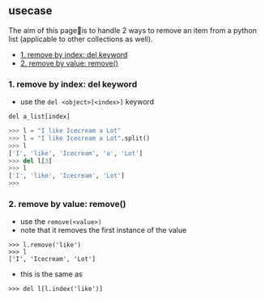 ## usecase
The aim of this page📝is to handle 2 ways to remove an item from a python list (applicable to other collections as well). 

<!-- TOC -->

- [1. remove by index: del keyword](#1-remove-by-index-del-keyword)
- [2. remove by value: remove()](#2-remove-by-value-remove)

<!-- /TOC -->

### 1. remove by index: del keyword
* use the `del <object>[<index>]` keyword

```
del a_list[index]
```

```python
>>> l = "I like Icecream a Lot"
>>> l = "I like Icecream a Lot".split()
>>> l
['I', 'like', 'Icecream', 'a', 'Lot']
>>> del l[3]
>>> l
['I', 'like', 'Icecream', 'Lot']
>>>
```

### 2. remove by value: remove()
* use the `remove(<value>)`
* note that it removes the first instance of the value


```
>>> l.remove('like')
>>> l
['I', 'Icecream', 'Lot']
```

* this is the same as

```
>>> del l[l.index('like')]
```
